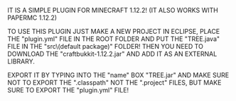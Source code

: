 IT IS A SIMPLE PLUGIN FOR MINECRAFT 1.12.2! (IT ALSO WORKS WITH PAPERMC 1.12.2)

TO USE THIS PLUGIN JUST MAKE A NEW PROJECT IN ECLIPSE, PLACE THE "plugin.yml" FILE IN THE ROOT FOLDER AND PUT THE "TREE.java" FILE IN THE "src\\(default package)" FOLDER!
THEN YOU NEED TO DOWNLOAD THE "craftbukkit-1.12.2.jar" AND ADD IT AS AN EXTERNAL LIBRARY.

EXPORT IT BY TYPING INTO THE "name" BOX "TREE.jar" AND MAKE SURE NOT TO EXPORT THE ".classpath" NOT THE ".project" FILES, BUT MAKE SURE TO EXPORT THE "plugin.yml" FILE!
